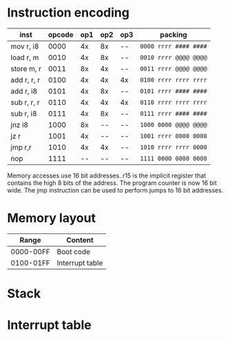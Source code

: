 
# Instruction encoding

|   inst     | opcode | op1 | op2 | op3 |       packing       |
|------------|--------|-----|-----|-----|---------------------|
|mov r, i8   |  0000  | 4x  | 8x  | --  | ```0000 rrrr #### ####``` | 
|load r, m   |  0010  | 4x  | 8x  | --  | ```0010 rrrr @@@@ @@@@``` |
|store m, r  |  0011  | 8x  | 4x  | --  | ```0011 rrrr @@@@ @@@@``` |
|add r, r, r |  0100  | 4x  | 4x  | 4x  | ```0100 rrrr rrrr rrrr``` |
|add r, i8   |  0101  | 4x  | 8x  | --  | ```0101 rrrr #### ####``` |
|sub r, r, r |  0110  | 4x  | 4x  | 4x  | ```0110 rrrr rrrr rrrr``` |
|sub r, i8   |  0111  | 4x  | 8x  | --  | ```0111 rrrr #### ####``` |
|jnz  i8     |  1000  | 8x  | --  | --  | ```1000 0000 @@@@ @@@@``` |
|jz  r       |  1001  | 4x  | --  | --  | ```1001 rrrr 0000 0000``` |
|jmp r,r     |  1010  | 4x  | 4x  | --  | ```1010 rrrr rrrr 0000``` |
|nop         |  1111  | --  | --  | --  | ```1111 0000 0000 0000``` |

Memory accesses use 16 bit addresses. r15 is the implicit register that contains 
the high 8 bits of the address. The program counter is now 16 bit wide. The jmp 
instruction can be used to perform jumps to 16 bit addresses.


# Memory layout

| Range | Content |
|-------|---------|
| 0000-00FF | Boot code |
| 0100-01FF | Interrupt table|


# Stack


# Interrupt table



